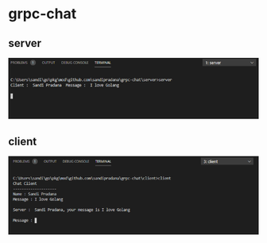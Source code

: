 # grpc-chat

## server
![Server](https://github.com/sandipradana/grpc-chat/blob/main/server.png)

## client
![Client](https://github.com/sandipradana/grpc-chat/blob/main/client.png)